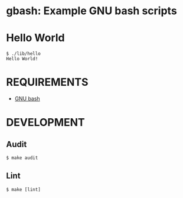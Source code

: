 # gbash: Example GNU bash scripts

# Hello World

```console
$ ./lib/hello
Hello World!
```

# REQUIREMENTS

* [GNU bash](https://www.gnu.org/software/bash/)

# DEVELOPMENT

## Audit

```console
$ make audit
```

## Lint

```console
$ make [lint]
```
